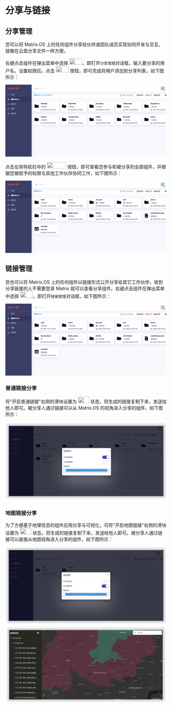 # 分享与链接

## 分享管理

您可以将 Matrix.OS 上的任何组件分享给伙伴或团队成员实现协同开发与交互，就像在云盘分享文件一样方便。

右键点击组件在弹出菜单中选择 <img src="./././././media/logo/share2.png" width="40" height="20">，即打开`分享管理`对话框，输入要分享的用户名，设置权限后，点击 <img src="./././././media/logo/addmember.png" width="40" height="20"> 按钮，即可完成将用户添加到分享列表，如下图所示：

![Matrix.OS](../../../../media/os/com/share.gif "分享组件")

点击左侧导航栏中的 <img src="./././././media/logo/shared.png" width="60" height="20"> 按钮，即可查看您参与和被分享的全部组件，并根据您被赋予的权限与其他工作伙伴协同工作，如下图所示：

![Matrix.OS](../../../../media/os/com/shared.gif "被分享")

## 链接管理

您也可以将 Matrix.OS 上的任何组件以链接形式公开分享给其它工作伙伴，收到分享链接的人不需要登录 Matrix 就可以查看分享组件。右键点击组件在弹出菜单中选择 <img src="./././././media/logo/link2.png" width="40" height="20">，即打开`链接管理`对话框，如下图所示：

![Matrix.OS](../../../../media/os/com/link.gif "链接管理")

### 普通链接分享

将"开启普通链接"右侧的滑块设置为 <img src="./././././media/logo/slideron.png" width="35" height="20"> 状态，将生成的链接复制下来，发送给他人即可。被分享人通过链接可以从 Matrix.OS 的视角进入分享的组件，如下图所示：

![Matrix.OS](../../../../media/os/com/linknormal.png "普通链接分享")

### 地图链接分享

为了方便基于地理信息的组件应用分享与可视化，可将"开启地图链接"右侧的滑块设置为 <img src="./././././media/logo/slideron.png" width="35" height="20"> 状态，将生成的链接复制下来，发送给他人即可。被分享人通过链接可以直接从地图视角进入分享的组件，如下图所示：

![Matrix.OS](../../../../media/os/com/linkmap1.png "地图链接分享")
![Matrix.OS](../../../../media/os/com/linkmap2.png "地图视角打开分享链接")